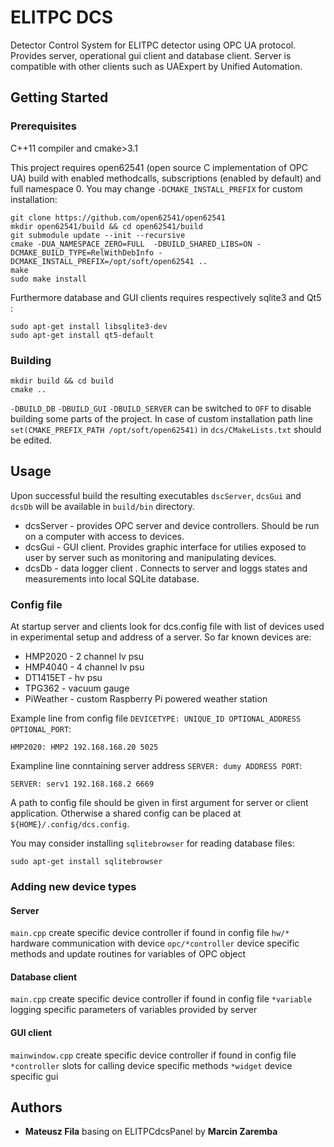 # ELITPC DCS

Detector Control System for ELITPC detector using OPC UA protocol.
Provides server, operational gui client and database client. Server is
compatible with other clients such as UAExpert by Unified Automation.

## Getting Started

### Prerequisites
C++11 compiler and cmake>3.1

This project requires open62541 (open source C implementation of OPC UA)
build with enabled methodcalls, subscriptions (enabled by default) and full namespace 0. You may change `-DCMAKE_INSTALL_PREFIX` for custom installation:
```
git clone https://github.com/open62541/open62541
mkdir open62541/build && cd open62541/build
git submodule update --init --recursive
cmake -DUA_NAMESPACE_ZERO=FULL  -DBUILD_SHARED_LIBS=ON -DCMAKE_BUILD_TYPE=RelWithDebInfo -DCMAKE_INSTALL_PREFIX=/opt/soft/open62541 ..
make
sudo make install
```
Furthermore database and GUI clients requires respectively sqlite3 and Qt5 :
```
sudo apt-get install libsqlite3-dev
sudo apt-get install qt5-default
```
### Building
```
mkdir build && cd build
cmake ..
```

`-DBUILD_DB` `-DBUILD_GUI` `-DBUILD_SERVER`  can be switched to `OFF` to disable building some parts of the project. In case of custom installation path  line `set(CMAKE_PREFIX_PATH /opt/soft/open62541)` in `dcs/CMakeLists.txt` should be edited.

## Usage
Upon successful build the resulting executables `dscServer`, `dcsGui` and `dcsDb` will be available in `build/bin` directory.
* dcsServer - provides OPC server and device controllers. Should be run on a computer with access to devices.
* dcsGui - GUI client. Provides graphic interface for utilies exposed to user by server such as monitoring and manipulating devices.
* dcsDb - data logger client . Connects to server and loggs states and measurements into local SQLite database.

### Config file

At startup server and clients look for dcs.config file with list of
devices used in experimental setup and address of a server. So far known devices are:
* HMP2020 - 2 channel lv psu
* HMP4040 - 4 channel lv psu
* DT1415ET - hv psu
* TPG362 - vacuum gauge
* PiWeather - custom Raspberry Pi powered weather station

Example line from config file `DEVICETYPE: UNIQUE_ID OPTIONAL_ADDRESS
OPTIONAL_PORT`:
```
HMP2020: HMP2 192.168.168.20 5025
```
Exampline line conntaining server address `SERVER: dumy ADDRESS PORT`:
```
SERVER: serv1 192.168.168.2 6669
```
A path to config file should be given in first argument for server or client application. Otherwise a shared config can be placed at `${HOME}/.config/dcs.config`.

You may consider installing `sqlitebrowser` for reading database files:
```
sudo apt-get install sqlitebrowser
```
### Adding new device types
#### Server
`main.cpp` create specific device controller if found in config file
`hw/*` hardware communication with device
`opc/*controller`  device specific methods and update routines for
variables of OPC object
#### Database client
`main.cpp` create specific device controller if found in config file
`*variable` logging specific parameters of variables provided by server
#### GUI client
`mainwindow.cpp` create specific device controller if found in config file
`*controller` slots for calling device specific methods
`*widget` device specific gui
## Authors
* __Mateusz Fila__ basing on ELITPCdcsPanel by __Marcin Zaremba__